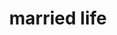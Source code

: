 ---
layout: page
title: married life
description: let us work with you in designing your dream wedding with a spectacle destination. our specialist will see to it that your wishes come true with style, passion and excitement. weather you prefer a casino wedding, desert landscape, overlooking a vast lake, or on a candle lit experience on a beach in phuket, we can take care of it for you and your family.
permalink: /pt3.html
---